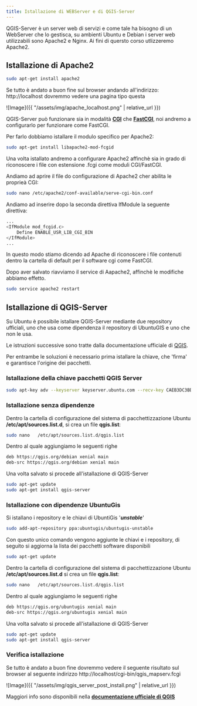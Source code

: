 ```yaml
---
title: Istallazione di WEBServer e di QGIS-Server
---
```


QGIS-Server è un server web di servizi e come tale ha bisogno di un WebServer che lo gestisca, su ambienti Ubuntu e Debian i server web utilizzabili sono Apache2 e Nginx.
Ai fini di quersto corso utlizzeremo Apache2.

## Istallazione di Apache2

```bash
sudo apt-get install apache2
```
Se tutto è andato a buon fine sul browser andando all'indirizzo: http://localhost dovremmo vedere una pagina tipo questa

![Image]({{ "/assets/img/apache_localhost.png" | relative_url }})

QGIS-Server può funzionare sia in modalità **[CGI](https://it.wikipedia.org/wiki/Common_Gateway_Interface)** che **[FastCGI](https://it.wikipedia.org/wiki/FastCGI)**, noi andremo a configurarlo per funzionare come FastCGI.

Per farlo dobbiamo istallare il modulo specifico per Apache2:

```bash
sudo apt-get install libapache2-mod-fcgid
```

Una volta istallato andremo a configurare Apache2 affinchè sia in grado di riconoscere i file con estensione .fcgi come moduli CGI/FastCGI.

Andiamo ad aprire il file do configurazione di Apache2 cher abilita le proprieà CGI:

```bash
sudo nano /etc/apache2/conf-available/serve-cgi-bin.conf
```

Andiamo ad inserire dopo la seconda direttiva IfModule la seguente direttiva:

```bash
...
<IfModule mod_fcgid.c>
    Define ENABLE_USR_LIB_CGI_BIN
</IfModule>
...
```

In questo modo stiamo dicendo ad Apache di riconoscere i file contenuti dentro la cartella di default per il software cgi 
come FastCGI.

Dopo aver salvato riavviamo il service di Aapache2, affinchè le modifiche abbiamo effetto.

```bash
sudo service apache2 restart
```


## Istallazione di QGIS-Server

Su Ubuntu è possibile istallare QGIS-Server mediante due repository ufficiali, uno che usa come dipendenza il repository di UbuntuGIS e uno che non le usa.

Le istruzioni successive sono tratte dalla documentazione ufficiale di [QGIS](https://qgis.org/it/site/forusers/alldownloads.html#debian-ubuntu).

Per entrambe le soluzioni è necessario prima istallare la chiave, che 'firma' e garantisce l'origine dei pacchetti.

### Istallazione della chiave pacchetti QGIS Server

```bash
sudo apt-key adv --keyserver keyserver.ubuntu.com --recv-key CAEB3DC3BDF7FB45
```

### Istallazione senza dipendenze

Dentro la cartella di configurazione del sistema di pacchettizzazione Ubuntu **/etc/apt/sources.list.d**, si crea un file **qgis.list**:

```bash
sudo nano   /etc/apt/sources.list.d/qgis.list
```

Dentro al quale aggiungiamo le seguenti righe

```bash
deb https://qgis.org/debian xenial main
deb-src https://qgis.org/debian xenial main
```

Una volta salvato si procede all'istallazione di QGIS-Server

```bash
sudo apt-get update
sudo apt-get install qgis-server
```

### Istallazione con dipendenze UbuntuGis

Si istallano i repository e le chiavi di UbuntiGis '***unstable***'

```bash
sudo add-apt-repository ppa:ubuntugis/ubuntugis-unstable
```

Con questo unico comando vengono aggiunte le chiavi e i repository, di seguito si aggiorna la lista dei pacchetti software disponibili

```bash
sudo apt-get update
```

Dentro la cartella di configurazione del sistema di pacchettizzazione Ubuntu **/etc/apt/sources.list.d** si crea un file **qgis.list**:

```bash
sudo nano   /etc/apt/sources.list.d/qgis.list
```

Dentro al quale aggiungiamo le seguenti righe

```bash
deb https://qgis.org/ubuntugis xenial main
deb-src https://qgis.org/ubuntugis xenial main
```

Una volta salvato si procede all'istallazione di QGIS-Server

```bash
sudo apt-get update
sudo apt-get install qgis-server
```

### Verifica istallazione

Se tutto è andato a buon fine dovremmo vedere il seguente risultato sul browser al seguente indirizzo http://localhost/cgi-bin/qgis_mapserv.fcgi

![Image]({{ "/assets/img/qgis_server_post_install.png" | relative_url }})

Maggiori info sono disponibili nella **[documentazione ufficiale di QGIS](https://docs.qgis.org/2.18/en/docs/user_manual/working_with_ogc/ogc_server_support.html#qgis-server-installation-on-debian-ubuntu)**